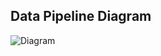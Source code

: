 ## Data Pipeline Diagram 
![Diagram](https://github.com/DenisBosiak/de-projecta/city_weather_data/images/schema.png)